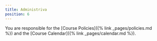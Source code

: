 ```yaml
---
title: Administriva
position: 6
---
```


You are responsible for the [Course Policies]({% link _pages/policies.md %})
and the [Course Calendar]({% link _pages/calendar.md %}).

